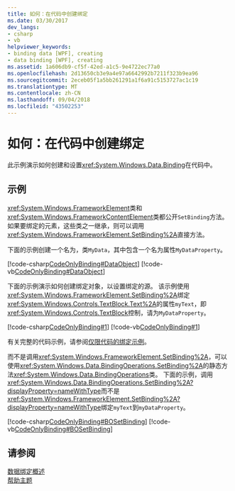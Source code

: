 ```yaml
---
title: 如何：在代码中创建绑定
ms.date: 03/30/2017
dev_langs:
- csharp
- vb
helpviewer_keywords:
- binding data [WPF], creating
- data binding [WPF], creating
ms.assetid: 1a606db9-cf5f-42ed-a1c5-9e4722ec77a0
ms.openlocfilehash: 2d13650cb3e9a4e97a6642992b7211f323b9ea96
ms.sourcegitcommit: 2eceb05f1a5bb261291a1f6a91c5153727ac1c19
ms.translationtype: MT
ms.contentlocale: zh-CN
ms.lasthandoff: 09/04/2018
ms.locfileid: "43502253"
---
```

# <a name="how-to-create-a-binding-in-code"></a>如何：在代码中创建绑定
此示例演示如何创建和设置<xref:System.Windows.Data.Binding>在代码中。  
  
## <a name="example"></a>示例  
 <xref:System.Windows.FrameworkElement>类和<xref:System.Windows.FrameworkContentElement>类都公开`SetBinding`方法。 如果要绑定的元素，这些类之一继承，则可以调用<xref:System.Windows.FrameworkElement.SetBinding%2A>直接方法。  
  
 下面的示例创建一个名为，类`MyData`，其中包含一个名为属性`MyDataProperty`。  
  
 [!code-csharp[CodeOnlyBinding#DataObject](../../../../samples/snippets/csharp/VS_Snippets_Wpf/CodeOnlyBinding/CSharp/MyData.cs#dataobject)]
 [!code-vb[CodeOnlyBinding#DataObject](../../../../samples/snippets/visualbasic/VS_Snippets_Wpf/CodeOnlyBinding/VisualBasic/MyData.vb#dataobject)]  
  
 下面的示例演示如何创建绑定对象，以设置绑定的源。  该示例使用<xref:System.Windows.FrameworkElement.SetBinding%2A>绑定<xref:System.Windows.Controls.TextBlock.Text%2A>的属性`myText`，即<xref:System.Windows.Controls.TextBlock>控制，请为`MyDataProperty`。  
  
 [!code-csharp[CodeOnlyBinding#1](../../../../samples/snippets/csharp/VS_Snippets_Wpf/CodeOnlyBinding/CSharp/binding.cs#1)]
 [!code-vb[CodeOnlyBinding#1](../../../../samples/snippets/visualbasic/VS_Snippets_Wpf/CodeOnlyBinding/VisualBasic/App.vb#1)]  
  
 有关完整的代码示例，请参阅[仅限代码的绑定示例](https://msdn.microsoft.com/library/764aaf0b-2216-4941-9548-9c98da18d1a6)。  
  
 而不是调用<xref:System.Windows.FrameworkElement.SetBinding%2A>，可以使用<xref:System.Windows.Data.BindingOperations.SetBinding%2A>的静态方法<xref:System.Windows.Data.BindingOperations>类。 下面的示例，调用<xref:System.Windows.Data.BindingOperations.SetBinding%2A?displayProperty=nameWithType>而不是<xref:System.Windows.FrameworkElement.SetBinding%2A?displayProperty=nameWithType>绑定`myText`到`myDataProperty`。  
  
 [!code-csharp[CodeOnlyBinding#BOSetBinding](../../../../samples/snippets/csharp/VS_Snippets_Wpf/CodeOnlyBinding/CSharp/binding.cs#bosetbinding)]
 [!code-vb[CodeOnlyBinding#BOSetBinding](../../../../samples/snippets/visualbasic/VS_Snippets_Wpf/CodeOnlyBinding/VisualBasic/App.vb#bosetbinding)]  
  
## <a name="see-also"></a>请参阅  
 [数据绑定概述](../../../../docs/framework/wpf/data/data-binding-overview.md)  
 [帮助主题](../../../../docs/framework/wpf/data/data-binding-how-to-topics.md)
